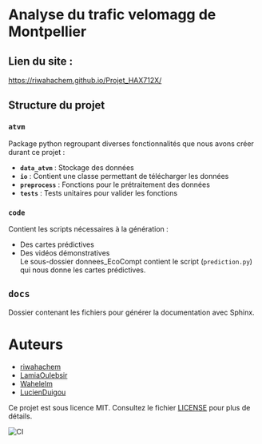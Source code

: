 # Analyse du trafic velomagg de Montpellier  

## Lien du site :
<https://riwahachem.github.io/Projet_HAX712X/>

## Structure du projet

### `atvm`  
Package python regroupant diverses fonctionnalités que nous avons créer durant ce projet :  
- **`data_atvm`** : Stockage des données  
- **`io`** : Contient une classe permettant de télécharger les données  
- **`preprocess`** : Fonctions pour le prétraitement des données  
- **`tests`** : Tests unitaires pour valider les fonctions 

### `code`
Contient les scripts nécessaires à la génération :  
- Des cartes prédictives  
- Des vidéos démonstratives  
Le sous-dossier donnees_EcoCompt contient le script (`prediction.py`) qui nous donne les cartes prédictives.

## `docs`
Dossier contenant les fichiers pour générer la documentation avec Sphinx.

# Auteurs 
- [riwahachem](https://github.com/riwahachem)
- [LamiaOulebsir](https://github.com/LamiaOulebsir)
- [Wahelelm](https://github.com/Wahelelm)
- [LucienDuigou](https://github.com/LucienDuigou)

Ce projet est sous licence MIT. Consultez le fichier [LICENSE](LICENSE) pour plus de détails.

![CI](https://github.com/riwahachem/Projet_HAX712X/actions/workflows/python-package.yml/badge.svg)

